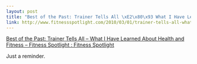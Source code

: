 ```yaml
--- 
layout: post
title: "Best of the Past: Trainer Tells All \xE2\x80\x93 What I Have Learned About Health and Fitness \xE2\x80\x93 Fitness Spotlight : Fitness Spotlight"
link: http://www.fitnessspotlight.com/2010/03/01/trainer-tells-all-what-i-have-learned-about-health-and-fitness/
---
```

<a href=
"http://www.fitnessspotlight.com/2010/03/01/trainer-tells-all-what-i-have-learned-about-health-and-fitness/">
Best of the Past: Trainer Tells All – What I Have Learned About
Health and Fitness – Fitness Spotlight : Fitness Spotlight</a>

<p>Just a reminder.</p>
